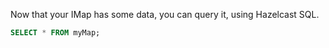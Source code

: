 Now that your IMap has some data, you can query it, using Hazelcast SQL.

```sql
SELECT * FROM myMap;
```